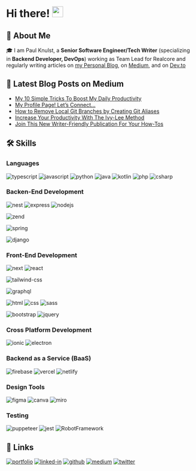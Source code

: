 # Hi there! <img src="https://media.giphy.com/media/hvRJCLFzcasrR4ia7z/giphy.gif" width="29px">

## 🚀 About Me

🎓 I am Paul Knulst, a **Senior Software Engineer/Tech Writer** (specializing in **Backend Developer, DevOps**) working as Team Lead for Realcore and regularly writing articles on <a href="https://www.knulst.de">my Personal Blog</a>, on <a href="https://medium.com/@paulknulst">Medium</a>, and on <a href="https://dev.to/paulknulst">Dev.to</a>


## 📝 Latest Blog Posts on Medium
<!-- BLOG-POST-LIST:START -->
- [My 10 Simple Tricks To Boost My Daily Productivity](https://betterhumans.pub/my-10-simple-tricks-to-boost-my-daily-productivity-9b1c5d86551e?source=rss-1282c85b5cbc------2)
- [My Profile Page! Let’s Connect…](https://paulknulst.medium.com/my-profile-page-lets-connect-fbcee647c0ff?source=rss-1282c85b5cbc------2)
- [How to Remove Local Git Branches by Creating Git Aliases](https://betterprogramming.pub/how-to-remove-local-git-branches-by-creating-git-aliases-adbf38c572e8?source=rss-1282c85b5cbc------2)
- [Increase Your Productivity With The Ivy-Lee Method](https://betterprogramming.pub/increase-your-productivity-with-the-ivy-lee-method-18eac049983?source=rss-1282c85b5cbc------2)
- [Join This New Writer-Friendly Publication For Your How-Tos](https://medium.com/the-shortform/join-this-new-writer-friendly-publication-for-your-how-tos-f7586c498505?source=rss-1282c85b5cbc------2)
<!-- BLOG-POST-LIST:END -->

## 🛠️ Skills

### Languages

![typescript](https://img.shields.io/badge/TypeScript-3178C6?style=for-the-badge&logo=typescript&logoColor=white)
![javascript](https://img.shields.io/badge/JavaScript-323330?style=for-the-badge&logo=javascript&logoColor=F7DF1E)
![python](https://img.shields.io/badge/Python-3776AB?style=for-the-badge&logo=python&logoColor=white)
![java](https://img.shields.io/badge/Java-FF2322?style=for-the-badge&logo=java&logoColor=white)
![kotlin](https://img.shields.io/badge/Kotlin-0fa200?style=for-the-badge&logo=kotlin&logoColor=white)
![php](https://img.shields.io/badge/PHP-A12C6F?style=for-the-badge&logo=phph&logoColor=white)
![csharp](https://img.shields.io/badge/.NET-A12C6F?style=for-the-badge&logo=csharp&logoColor=white)

### Backen-End Development
![nest](https://img.shields.io/badge/Nest-000000?style=for-the-badge&logo=nestjs&logoColor=FFFFFF)
![express](https://img.shields.io/badge/ExpressJs-AAAAAA?style=for-the-badge&logo=express&logoColor=FFFFFF)
![nodejs](https://img.shields.io/badge/NodeJS-000000?style=for-the-badge&logo=node.JS&logoColor=FFFFFF)

![zend](https://img.shields.io/badge/Zend-FFFFFF?style=for-the-badge&logo=zendframework&logoColor=FF00)

![spring](https://img.shields.io/badge/Spring-FFFFFF?style=for-the-badge&logo=spring&logoColor=F)

![django](https://img.shields.io/badge/Django-45F3F?style=for-the-badge&logo=django&logoColor=0)

### Front-End Development

![next](https://img.shields.io/badge/Next-000000?style=for-the-badge&logo=nextdotjs&logoColor=FFFFFF)
![react](https://img.shields.io/badge/React-20232A?style=for-the-badge&logo=react&logoColor=61DAFB)

![tailwind-css](https://img.shields.io/badge/tailwind_css-06B6D4?style=for-the-badge&logo=tailwind-css&logoColor=white)

![graphql](https://img.shields.io/badge/GraphQL-E434AA?style=for-the-badge&logo=graphql&logoColor=white)

![html](https://img.shields.io/badge/HTML5-E34F26?style=for-the-badge&logo=html5&logoColor=white)
![css](https://img.shields.io/badge/CSS3-1572B6?style=for-the-badge&logo=css3&logoColor=white)
![sass](https://img.shields.io/badge/SASS-CC6699?style=for-the-badge&logo=sass&logoColor=white)

![bootstrap](https://img.shields.io/badge/Bootstrap-563D7C?style=for-the-badge&logo=bootstrap&logoColor=white)
![jquery](https://img.shields.io/badge/jQuery-0769AD?style=for-the-badge&logo=jquery&logoColor=white)

<!-- ### Block-Chain Development -->
<!-- ![ethereum](https://img.shields.io/badge/Ethereum-3C3C3D?style=for-the-badge&logo=ethereum&logoColor=white) -->
<!-- ![web3](https://img.shields.io/badge/Web_3-F16822?style=for-the-badge&logo=web3.js&logoColor=white) -->
<!-- ![solidity](https://img.shields.io/badge/Solidity-363636?style=for-the-badge&logo=solidity&logoColor=white) -->

### Cross Platform Development

![ionic](https://img.shields.io/badge/Ionic-28B6F6?style=for-the-badge&logo=ionic&logoColor=white)
![electron](https://img.shields.io/badge/Electron-2C2E3B?style=for-the-badge&logo=electron&logoColor=white)

### Backend as a Service (BaaS)

![firebase](https://img.shields.io/badge/Firebase-ffaa00?style=for-the-badge&logo=Firebase&logoColor=white)
![vercel](https://img.shields.io/badge/Vercel-000000?style=for-the-badge&logo=Vercel&logoColor=white)
![netlify](https://img.shields.io/badge/Netlify-00C7B7?style=for-the-badge&logo=netlify&logoColor=white)
<!-- ![heroku](https://img.shields.io/badge/Heroku-430098?style=for-the-badge&logo=heroku&logoColor=white) -->


### Design Tools
![figma](https://img.shields.io/badge/figma-000000?style=for-the-badge&logo=figma&logoColor=white)
![canva](https://img.shields.io/badge/canva-00C4CC?style=for-the-badge&logo=canva&logoColor=white)
![miro](https://img.shields.io/badge/miro-FFDA1F?style=for-the-badge&logo=miro&logoColor=white)

### Testing
![puppeteer](https://img.shields.io/badge/Puppeteer-22B748?style=for-the-badge&logo=puppeteer&logoColor=white)
![jest](https://img.shields.io/badge/Jest-C21325?style=for-the-badge&logo=jest&logoColor=white)
![RobotFramework](https://img.shields.io/badge/Robot_Framework-DDDDDD?style=for-the-badge&logo=robot-framework&logoColor=white)
<!-- ![pytest](https://img.shields.io/badge/Pytest-3776AB?style=for-the-badge&logo=python&logoColor=white) -->


## 🔗 Links

[![portfolio](https://img.shields.io/badge/Portfolio-5340ff?style=for-the-badge&logo=Google-chrome&logoColor=white)](https://www.paulknulst.de/)
[![linked-in](https://img.shields.io/badge/LinkedIn-0077B5?style=for-the-badge&logo=LinkedIn&logoColor=white)](https://www.linkedin.com/in/paulknulst/)
[![github](https://img.shields.io/badge/GitHub-000000?style=for-the-badge&logo=GitHub&logoColor=white)](https://github.com/paulknulst)
[![medium](https://img.shields.io/badge/medium-000000?style=for-the-badge&logo=medium&logoColor=white)](https://blog.paulknulst.de/)
[![twitter](https://img.shields.io/badge/twitter-1177A1?style=for-the-badge&logo=twitter&logoColor=white)](https://twitter.com/paulknulst)

